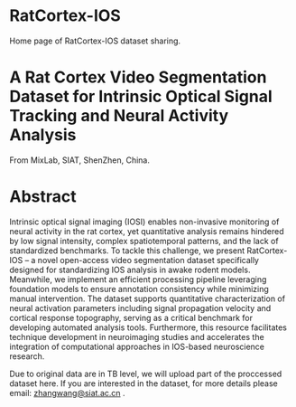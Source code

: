 # RatCortex-IOS
Home page of RatCortex-IOS dataset sharing.

# A Rat Cortex Video Segmentation Dataset for Intrinsic Optical Signal Tracking and Neural Activity Analysis
From MixLab, SIAT, ShenZhen, China.

# Abstract
Intrinsic optical signal imaging (IOSI) enables non-invasive monitoring of neural activity in the rat cortex, yet quantitative analysis remains hindered by low signal intensity, complex spatiotemporal patterns, and the lack of standardized benchmarks. To tackle this challenge, we present RatCortex-IOS – a novel open-access video segmentation dataset specifically designed for standardizing IOS analysis in awake rodent models. Meanwhile, we implement an efficient processing pipeline leveraging foundation models to ensure annotation consistency while minimizing manual intervention. The dataset supports quantitative characterization of neural activation parameters including signal propagation velocity and cortical response topography, serving as a critical benchmark for developing automated analysis tools. Furthermore, this resource facilitates technique development in neuroimaging studies and accelerates the integration of computational approaches in IOS-based neuroscience research.

Due to original data are in TB level, we will upload part of the proccessed dataset here.
If you are interested in the dataset, for more details please email: zhangwang@siat.ac.cn .
